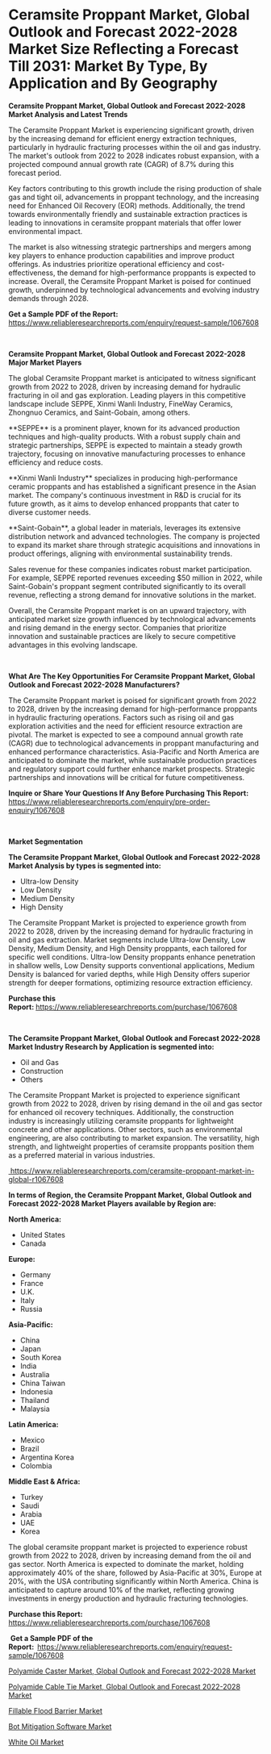 <p><h1>Ceramsite Proppant Market, Global Outlook and Forecast 2022-2028 Market Size Reflecting a Forecast Till 2031: Market By Type, By Application and By Geography</h1></p><p><strong>Ceramsite Proppant Market, Global Outlook and Forecast 2022-2028 Market Analysis and Latest Trends</strong></p>
<p><p>The Ceramsite Proppant Market is experiencing significant growth, driven by the increasing demand for efficient energy extraction techniques, particularly in hydraulic fracturing processes within the oil and gas industry. The market's outlook from 2022 to 2028 indicates robust expansion, with a projected compound annual growth rate (CAGR) of 8.7% during this forecast period. </p><p>Key factors contributing to this growth include the rising production of shale gas and tight oil, advancements in proppant technology, and the increasing need for Enhanced Oil Recovery (EOR) methods. Additionally, the trend towards environmentally friendly and sustainable extraction practices is leading to innovations in ceramsite proppant materials that offer lower environmental impact.</p><p>The market is also witnessing strategic partnerships and mergers among key players to enhance production capabilities and improve product offerings. As industries prioritize operational efficiency and cost-effectiveness, the demand for high-performance proppants is expected to increase. Overall, the Ceramsite Proppant Market is poised for continued growth, underpinned by technological advancements and evolving industry demands through 2028.</p></p>
<p><strong>Get a Sample PDF of the Report:&nbsp;</strong> <a href="https://www.reliableresearchreports.com/enquiry/request-sample/1067608">https://www.reliableresearchreports.com/enquiry/request-sample/1067608</a></p>
<p>&nbsp;</p>
<p><strong>Ceramsite Proppant Market, Global Outlook and Forecast 2022-2028 Major Market Players</strong></p>
<p><p>The global Ceramsite Proppant market is anticipated to witness significant growth from 2022 to 2028, driven by increasing demand for hydraulic fracturing in oil and gas exploration. Leading players in this competitive landscape include SEPPE, Xinmi Wanli Industry, FineWay Ceramics, Zhongnuo Ceramics, and Saint-Gobain, among others.</p><p>**SEPPE** is a prominent player, known for its advanced production techniques and high-quality products. With a robust supply chain and strategic partnerships, SEPPE is expected to maintain a steady growth trajectory, focusing on innovative manufacturing processes to enhance efficiency and reduce costs.</p><p>**Xinmi Wanli Industry** specializes in producing high-performance ceramic proppants and has established a significant presence in the Asian market. The company's continuous investment in R&D is crucial for its future growth, as it aims to develop enhanced proppants that cater to diverse customer needs.</p><p>**Saint-Gobain**, a global leader in materials, leverages its extensive distribution network and advanced technologies. The company is projected to expand its market share through strategic acquisitions and innovations in product offerings, aligning with environmental sustainability trends.</p><p>Sales revenue for these companies indicates robust market participation. For example, SEPPE reported revenues exceeding $50 million in 2022, while Saint-Gobain's proppant segment contributed significantly to its overall revenue, reflecting a strong demand for innovative solutions in the market.</p><p>Overall, the Ceramsite Proppant market is on an upward trajectory, with anticipated market size growth influenced by technological advancements and rising demand in the energy sector. Companies that prioritize innovation and sustainable practices are likely to secure competitive advantages in this evolving landscape.</p></p>
<p>&nbsp;</p>
<p><strong>What Are The Key Opportunities For Ceramsite Proppant Market, Global Outlook and Forecast 2022-2028 Manufacturers?</strong></p>
<p><p>The Ceramsite Proppant market is poised for significant growth from 2022 to 2028, driven by the increasing demand for high-performance proppants in hydraulic fracturing operations. Factors such as rising oil and gas exploration activities and the need for efficient resource extraction are pivotal. The market is expected to see a compound annual growth rate (CAGR) due to technological advancements in proppant manufacturing and enhanced performance characteristics. Asia-Pacific and North America are anticipated to dominate the market, while sustainable production practices and regulatory support could further enhance market prospects. Strategic partnerships and innovations will be critical for future competitiveness.</p></p>
<p><strong>Inquire or Share Your Questions If Any Before Purchasing This Report:</strong> <a href="https://www.reliableresearchreports.com/enquiry/pre-order-enquiry/1067608">https://www.reliableresearchreports.com/enquiry/pre-order-enquiry/1067608</a></p>
<p>&nbsp;</p>
<p><strong>Market Segmentation</strong></p>
<p><strong>The Ceramsite Proppant Market, Global Outlook and Forecast 2022-2028 Market Analysis by types is segmented into:</strong></p>
<p><ul><li>Ultra-low Density</li><li>Low Density</li><li>Medium Density</li><li>High Density</li></ul></p>
<p><p>The Ceramsite Proppant Market is projected to experience growth from 2022 to 2028, driven by the increasing demand for hydraulic fracturing in oil and gas extraction. Market segments include Ultra-low Density, Low Density, Medium Density, and High Density proppants, each tailored for specific well conditions. Ultra-low Density proppants enhance penetration in shallow wells, Low Density supports conventional applications, Medium Density is balanced for varied depths, while High Density offers superior strength for deeper formations, optimizing resource extraction efficiency.</p></p>
<p><strong>Purchase this Report:&nbsp;</strong><a href="https://www.reliableresearchreports.com/purchase/1067608">https://www.reliableresearchreports.com/purchase/1067608</a></p>
<p>&nbsp;</p>
<p><strong>The Ceramsite Proppant Market, Global Outlook and Forecast 2022-2028 Market Industry Research by Application is segmented into:</strong></p>
<p><ul><li>Oil and Gas</li><li>Construction</li><li>Others</li></ul></p>
<p><p>The Ceramsite Proppant Market is projected to experience significant growth from 2022 to 2028, driven by rising demand in the oil and gas sector for enhanced oil recovery techniques. Additionally, the construction industry is increasingly utilizing ceramsite proppants for lightweight concrete and other applications. Other sectors, such as environmental engineering, are also contributing to market expansion. The versatility, high strength, and lightweight properties of ceramsite proppants position them as a preferred material in various industries.</p></p>
<p><a href="https://www.reliableresearchreports.com/ceramsite-proppant-market-in-global-r1067608">&nbsp;https://www.reliableresearchreports.com/ceramsite-proppant-market-in-global-r1067608</a></p>
<p><strong>In terms of Region, the Ceramsite Proppant Market, Global Outlook and Forecast 2022-2028 Market Players available by Region are:</strong></p>
<p>
    <p> <strong> North America: </strong>
        <ul>
            <li>United States</li>
            <li>Canada</li>
        </ul>
        </p> 
    <p> <strong> Europe: </strong>
        <ul>
            <li>Germany</li>
            <li>France</li>
            <li>U.K.</li>
            <li>Italy</li>
            <li>Russia</li>
        </ul>
        </p> 
    <p> <strong> Asia-Pacific: </strong>
        <ul>
            <li>China</li>
            <li>Japan</li>
            <li>South Korea</li>
            <li>India</li>
            <li>Australia</li>
            <li>China Taiwan</li>
            <li>Indonesia</li>
            <li>Thailand</li>
            <li>Malaysia</li>
        </ul>
        </p> 
    <p> <strong> Latin America: </strong>
        <ul>
            <li>Mexico</li>
            <li>Brazil</li>
            <li>Argentina Korea</li>
            <li>Colombia</li>
        </ul>
        </p> 
    <p> <strong> Middle East & Africa: </strong>
        <ul>
            <li>Turkey</li>
            <li>Saudi</li>
            <li>Arabia</li>
            <li>UAE</li>
            <li>Korea</li>
        </ul>
    </p>
    </p>
<p><p>The global ceramsite proppant market is projected to experience robust growth from 2022 to 2028, driven by increasing demand from the oil and gas sector. North America is expected to dominate the market, holding approximately 40% of the share, followed by Asia-Pacific at 30%, Europe at 20%, with the USA contributing significantly within North America. China is anticipated to capture around 10% of the market, reflecting growing investments in energy production and hydraulic fracturing technologies.</p></p>
<p><strong>Purchase this Report: </strong><a href="https://www.reliableresearchreports.com/purchase/1067608">https://www.reliableresearchreports.com/purchase/1067608</a></p>
<p>&nbsp;<strong>Get a Sample PDF of the Report:&nbsp;&nbsp;</strong><a href="https://www.reliableresearchreports.com/enquiry/request-sample/1067608">https://www.reliableresearchreports.com/enquiry/request-sample/1067608</a></p>
<p><strong></strong></p>
<p><p><a href="https://github.com/AshrafKhan865/Market-Research-Report-List-1/blob/main/polyamide-caster-market-global-outlook-and-forecast-2022-2028-market.md">Polyamide Caster Market, Global Outlook and Forecast 2022-2028 Market</a></p><p><a href="https://github.com/bmorecock/Market-Research-Report-List-5/blob/main/polyamide-cable-tie-market-global-outlook-and-forecast-2022-2028-market.md">Polyamide Cable Tie Market, Global Outlook and Forecast 2022-2028 Market</a></p><p><a href="https://www.linkedin.com/pulse/strategic-roadmap-global-fillable-flood-barrier-market-insights-xkitc?trackingId=aKxvytelTHKX%2FosN%2BPlizA%3D%3D">Fillable Flood Barrier Market</a></p><p><a href="https://www.linkedin.com/pulse/insights-bot-mitigation-software-market-size-which-expanding-s0udc?trackingId=%2FfhM1mmGSsGTNxzS5kwzcg%3D%3D">Bot Mitigation Software Market</a></p><p><a href="https://issuu.com/reportprime-2/docs/white-oil-market-size-2030.pptx_9702beba99acee">White Oil Market</a></p></p>